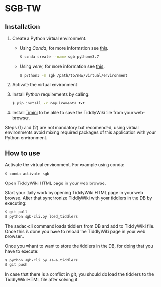 SGB-TW 
=====================

## Installation

1. Create a Python virtual environment. 
    * Using *Conda*, for more information see [this](https://conda.io/projects/conda/en/latest/user-guide/tasks/manage-environments.html#activating-an-environment).
        ``` bash
        $ conda create --name sgb python=3.7
        ```
    * Using *venv*, for more information see [this](https://docs.python.org/es/3.7/library/venv.html).
        ``` bash
        $ python3 -m sgb /path/to/new/virtual/environment
        ```
              
2. Activate the virtual environment
3. Install *Python* requirements by calling:
    ``` bash
    $ pip install -r requirements.txt
    ```
4. Install [Timini](https://ibnishak.github.io/Timimi) to be able to save the 
TiddlyWiki file from your web-browser.

Steps (1) and (2) are not mandatory but recomended, using virtual environments 
avoid mixing required packages of this application with your Python environment.

## How to use

Activate the virtual environment. For example using conda:
``` bash
$ conda activate sgb
```

Open TiddlyWiki HTML page in your web browse.
    
Start your daily work by opening TiddlyWiki HTML page in your web browse. After 
that synchronize TiddlyWiki with your tiddlers in the DB by executing:
```bash
$ git pull
$ python sgb-cli.py load_tiddlers
```

The sadac-cli command loads tiddlers from DB and add to TiddlyWiki file. Once this 
is done you have to reload the TiddlyWiki page in your web browser..

Once you whant to want to store the tiddlers in the DB, for doing that you have to
execute:
```bash
$ python sgb-cli.py save_tiddlers
$ git push
````

In case that there is a conflict in git, you should do load the tiddlers to the 
TiddlyWiki HTML file after solving it.

